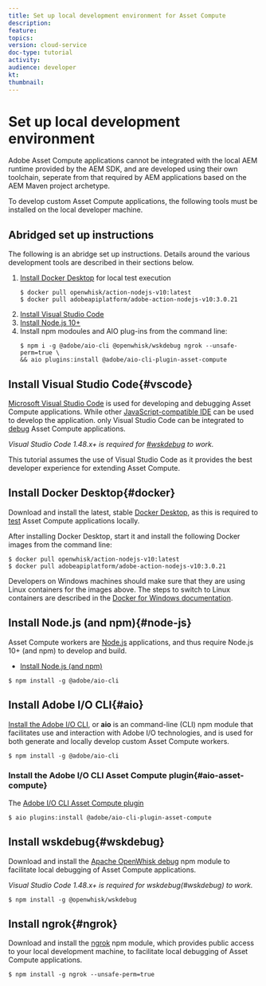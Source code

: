 ```yaml
---
title: Set up local development environment for Asset Compute
description: 
feature: 
topics: 
version: cloud-service
doc-type: tutorial
activity: 
audience: developer
kt: 
thumbnail: 
---
```


# Set up local development environment

Adobe Asset Compute applications cannot be integrated with the local AEM runtime provided by the AEM SDK, and are developed using their own toolchain, seperate from that required by AEM applications based on the AEM Maven project archetype.

To develop custom Asset Compute applications, the following tools must be installed on the local developer machine.

## Abridged set up instructions

The following is an abridge set up instructions. Details around the various development tools are described in their sections below.

1. [Install Docker Desktop](https://www.docker.com/products/docker-desktop) for local test execution
    ```
    $ docker pull openwhisk/action-nodejs-v10:latest
    $ docker pull adobeapiplatform/adobe-action-nodejs-v10:3.0.21
    ```
1. [Install Visual Studio Code](https://code.visualstudio.com/download)
1. [Install Node.js 10+](../../local-development-environment/development-tools.md#node-js)
1.  Install npm modoules and AIO plug-ins from the command line:
    ```
    $ npm i -g @adobe/aio-cli @openwhisk/wskdebug ngrok --unsafe-perm=true \
    && aio plugins:install @adobe/aio-cli-plugin-asset-compute
    ```

## Install Visual Studio Code{#vscode}

[Microsoft Visual Studio Code](https://code.visualstudio.com/download) is used for developing and debugging Asset Compute applications. While other [JavaScript-compatible IDE](../../local-development-environment/development-tools.md#set-up-the-development-ide) can be used to develop the application. only Visual Studio Code can be integrated to [debug](../test-debug/debug.md) Asset Compute applications.

_Visual Studio Code 1.48.x+ is required for [#wskdebug](#wskdebug) to work._

This tutorial assumes the use of Visual Studio Code as it provides the best developer experience for extending Asset Compute.

## Install Docker Desktop{#docker}

Download and install the latest, stable [Docker Desktop](https://www.docker.com/products/docker-desktop), as this is required to [test](../test-debug/test.md) Asset Compute applications locally.

After installing Docker Desktop, start it and install the following Docker images from the command line:

```
$ docker pull openwhisk/action-nodejs-v10:latest
$ docker pull adobeapiplatform/adobe-action-nodejs-v10:3.0.21
```

Developers on Windows machines should make sure that they are using Linux containers for the images above. The steps to switch to Linux containers are described in the [Docker for Windows documentation](https://docs.docker.com/docker-for-windows/).

## Install Node.js (and npm){#node-js}

Asset Compute workers are [Node.js](https://nodejs.org/) applications, and thus require Node.js 10+ (and npm) to develop and build.

+ [Install Node.js (and npm)](../../local-development-environment/development-tools.md#node-js)

```
$ npm install -g @adobe/aio-cli
```

## Install Adobe I/O CLI{#aio}

[Install the Adobe I/O CLI](../../local-development-environment/development-tools.md#aio-cli), or __aio__ is an command-line (CLI) npm module that facilitates use and interaction with Adobe I/O technologies, and is used for both generate and locally develop custom Asset Compute workers. 

```
$ npm install -g @adobe/aio-cli
```

### Install the Adobe I/O CLI Asset Compute plugin{#aio-asset-compute}

The [Adobe I/O CLI Asset Compute plugin](https://github.com/adobe/aio-cli-plugin-asset-compute)

```
$ aio plugins:install @adobe/aio-cli-plugin-asset-compute
```

## Install wskdebug{#wskdebug}

Download and install the [Apache OpenWhisk debug](https://www.npmjs.com/package/@openwhisk/wskdebug) npm module to facilitate local debugging of Asset Compute applications.

_Visual Studio Code 1.48.x+ is required for wskdebug(#wskdebug) to work._

```
$ npm install -g @openwhisk/wskdebug
```

## Install ngrok{#ngrok}

Download and install the [ngrok](https://www.npmjs.com/package/ngrok) npm module, which provides public access to your local development machine, to facilitate local debugging of Asset Compute applications.

```
$ npm install -g ngrok --unsafe-perm=true
```
